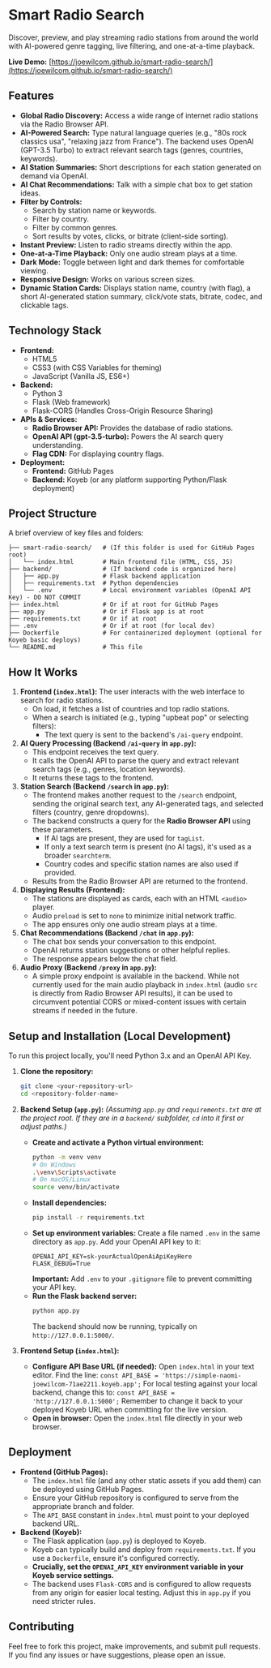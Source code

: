 # Smart Radio Search

Discover, preview, and play streaming radio stations from around the world with AI-powered genre tagging, live filtering, and one-at-a-time playback.

**Live Demo:** [https://joewilcom.github.io/smart-radio-search/](https://joewilcom.github.io/smart-radio-search/)

## Features

* **Global Radio Discovery:** Access a wide range of internet radio stations via the Radio Browser API.
* **AI-Powered Search:** Type natural language queries (e.g., "80s rock classics usa", "relaxing jazz from France"). The backend uses OpenAI (GPT-3.5 Turbo) to extract relevant search tags (genres, countries, keywords).
* **AI Station Summaries:** Short descriptions for each station generated on demand via OpenAI.
* **AI Chat Recommendations:** Talk with a simple chat box to get station ideas.
* **Filter by Controls:**
    * Search by station name or keywords.
    * Filter by country.
    * Filter by common genres.
    * Sort results by votes, clicks, or bitrate (client-side sorting).
* **Instant Preview:** Listen to radio streams directly within the app.
* **One-at-a-Time Playback:** Only one audio stream plays at a time.
* **Dark Mode:** Toggle between light and dark themes for comfortable viewing.
* **Responsive Design:** Works on various screen sizes.
* **Dynamic Station Cards:** Displays station name, country (with flag), a short AI-generated station summary, click/vote stats, bitrate, codec, and clickable tags.

## Technology Stack

* **Frontend:**
    * HTML5
    * CSS3 (with CSS Variables for theming)
    * JavaScript (Vanilla JS, ES6+)
* **Backend:**
    * Python 3
    * Flask (Web framework)
    * Flask-CORS (Handles Cross-Origin Resource Sharing)
* **APIs & Services:**
    * **Radio Browser API:** Provides the database of radio stations.
    * **OpenAI API (gpt-3.5-turbo):** Powers the AI search query understanding.
    * **Flag CDN:** For displaying country flags.
* **Deployment:**
    * **Frontend:** GitHub Pages
    * **Backend:** Koyeb (or any platform supporting Python/Flask deployment)

## Project Structure

A brief overview of key files and folders:

```
├── smart-radio-search/   # (If this folder is used for GitHub Pages root)
│   └── index.html        # Main frontend file (HTML, CSS, JS)
├── backend/              # (If backend code is organized here)
│   ├── app.py            # Flask backend application
│   ├── requirements.txt  # Python dependencies
│   └── .env              # Local environment variables (OpenAI API Key) - DO NOT COMMIT
├── index.html            # Or if at root for GitHub Pages
├── app.py                # Or if Flask app is at root
├── requirements.txt      # Or if at root
├── .env                  # Or if at root (for local dev)
├── Dockerfile            # For containerized deployment (optional for Koyeb basic deploys)
└── README.md             # This file
```
## How It Works

1.  **Frontend (`index.html`):** The user interacts with the web interface to search for radio stations.
    * On load, it fetches a list of countries and top radio stations.
    * When a search is initiated (e.g., typing "upbeat pop" or selecting filters):
        * The text query is sent to the backend's `/ai-query` endpoint.
2.  **AI Query Processing (Backend `/ai-query` in `app.py`):**
    * This endpoint receives the text query.
    * It calls the OpenAI API to parse the query and extract relevant search tags (e.g., genres, location keywords).
    * It returns these tags to the frontend.
3.  **Station Search (Backend `/search` in `app.py`):**
    * The frontend makes another request to the `/search` endpoint, sending the original search text, any AI-generated tags, and selected filters (country, genre dropdowns).
    * The backend constructs a query for the **Radio Browser API** using these parameters.
        * If AI tags are present, they are used for `tagList`.
        * If only a text search term is present (no AI tags), it's used as a broader `searchterm`.
        * Country codes and specific station names are also used if provided.
    * Results from the Radio Browser API are returned to the frontend.
4.  **Displaying Results (Frontend):**
    * The stations are displayed as cards, each with an HTML `<audio>` player.
    * Audio `preload` is set to `none` to minimize initial network traffic.
    * The app ensures only one audio stream plays at a time.
5.  **Chat Recommendations (Backend `/chat` in `app.py`):**
    * The chat box sends your conversation to this endpoint.
    * OpenAI returns station suggestions or other helpful replies.
    * The response appears below the chat field.
6.  **Audio Proxy (Backend `/proxy` in `app.py`):**
    * A simple proxy endpoint is available in the backend. While not currently used for the main audio playback in `index.html` (audio `src` is directly from Radio Browser API results), it can be used to circumvent potential CORS or mixed-content issues with certain streams if needed in the future.

## Setup and Installation (Local Development)

To run this project locally, you'll need Python 3.x and an OpenAI API Key.

1.  **Clone the repository:**
    ```bash
    git clone <your-repository-url>
    cd <repository-folder-name>
    ```

2.  **Backend Setup (`app.py`):**
    *(Assuming `app.py` and `requirements.txt` are at the project root. If they are in a `backend/` subfolder, `cd` into it first or adjust paths.)*

    * **Create and activate a Python virtual environment:**
        ```bash
        python -m venv venv
        # On Windows
        .\venv\Scripts\activate
        # On macOS/Linux
        source venv/bin/activate
        ```
    * **Install dependencies:**
        ```bash
        pip install -r requirements.txt
        ```
    * **Set up environment variables:**
        Create a file named `.env` in the same directory as `app.py`. Add your OpenAI API key to it:
        ```
        OPENAI_API_KEY=sk-yourActualOpenAiApiKeyHere
        FLASK_DEBUG=True
        ```
        **Important:** Add `.env` to your `.gitignore` file to prevent committing your API key.
    * **Run the Flask backend server:**
        ```bash
        python app.py
        ```
        The backend should now be running, typically on `http://127.0.0.1:5000/`.

3.  **Frontend Setup (`index.html`):**
    * **Configure API Base URL (if needed):**
        Open `index.html` in your text editor. Find the line:
        `const API_BASE = 'https://simple-naomi-joewilcom-71ae2211.koyeb.app';`
        For local testing against your local backend, change this to:
        `const API_BASE = 'http://127.0.0.1:5000';`
        Remember to change it back to your deployed Koyeb URL when committing for the live version.
    * **Open in browser:**
        Open the `index.html` file directly in your web browser.

## Deployment

* **Frontend (GitHub Pages):**
    * The `index.html` file (and any other static assets if you add them) can be deployed using GitHub Pages.
    * Ensure your GitHub repository is configured to serve from the appropriate branch and folder.
    * The `API_BASE` constant in `index.html` must point to your deployed backend URL.
* **Backend (Koyeb):**
    * The Flask application (`app.py`) is deployed to Koyeb.
    * Koyeb can typically build and deploy from `requirements.txt`. If you use a `Dockerfile`, ensure it's configured correctly.
    * **Crucially, set the `OPENAI_API_KEY` environment variable in your Koyeb service settings.**
    * The backend uses `Flask-CORS` and is configured to allow requests from any origin for easier local testing. Adjust this in `app.py` if you need stricter rules.

## Contributing

Feel free to fork this project, make improvements, and submit pull requests. If you find any issues or have suggestions, please open an issue.

